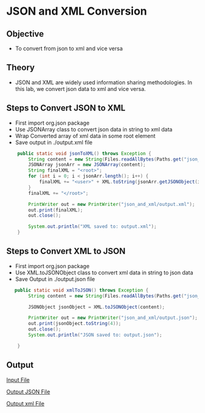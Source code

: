 # JSON and XML Conversion

## Objective

- To convert from json to xml and vice versa


## Theory

- JSON and XML are widely used information sharing methodologies. In this lab, we convert json data to xml and vice versa.

## Steps to Convert JSON to XML

- First import org.json package
- Use JSONArray class to convert json data in string to xml data
- Wrap Converted array of xml data in some root element
- Save output in ./output.xml file

```java
    public static void jsonToXML() throws Exception {
        String content = new String(Files.readAllBytes(Paths.get("json_and_xml/users.json")), StandardCharsets.UTF_8);
        JSONArray jsonArr = new JSONArray(content);
        String finalXML = "<root>";
        for (int i = 0; i < jsonArr.length(); i++) {
            finalXML += "<user>" + XML.toString(jsonArr.getJSONObject(i)) + "</user>";
        }
        finalXML += "</root>";

        PrintWriter out = new PrintWriter("json_and_xml/output.xml");
        out.print(finalXML);
        out.close();

        System.out.println("XML saved to: output.xml");
    }

```

## Steps to Convert XML to JSON

- First import org.json package
- Use XML.toJSONObject class to convert xml data in string to json data
- Save Output in ./output.json file

```java
   public static void xmlToJSON() throws Exception {
        String content = new String(Files.readAllBytes(Paths.get("json_and_xml/data.xml")), StandardCharsets.UTF_8);

        JSONObject jsonObject = XML.toJSONObject(content);

        PrintWriter out = new PrintWriter("json_and_xml/output.json");
        out.print(jsonObject.toString(4));
        out.close();
        System.out.println("JSON saved to: output.json");

    }

```

## Output

[Input File](https://github.com/arjunQ21/ead/blob/main/json_and_xml/users.json)

[Output JSON File](https://github.com/arjunQ21/ead/blob/main/json_and_xml/output.json)

[Output xml File](https://github.com/arjunQ21/ead/blob/main/json_and_xml/output.xml)